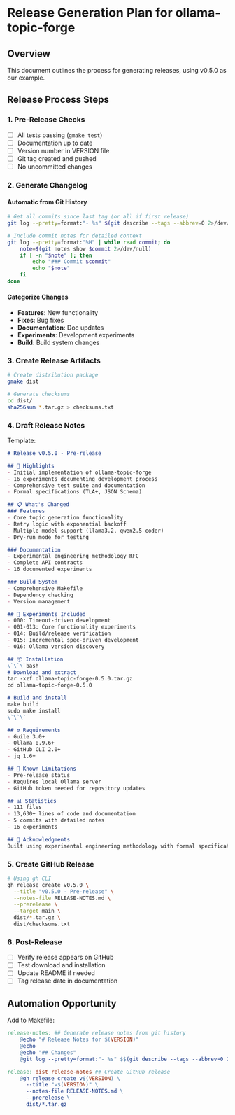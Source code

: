 # Release Generation Plan for ollama-topic-forge

## Overview

This document outlines the process for generating releases, using v0.5.0 as our example.

## Release Process Steps

### 1. Pre-Release Checks
- [ ] All tests passing (`gmake test`)
- [ ] Documentation up to date
- [ ] Version number in VERSION file
- [ ] Git tag created and pushed
- [ ] No uncommitted changes

### 2. Generate Changelog

#### Automatic from Git History
```bash
# Get all commits since last tag (or all if first release)
git log --pretty=format:"- %s" $(git describe --tags --abbrev=0 2>/dev/null)..HEAD 2>/dev/null || git log --pretty=format:"- %s"

# Include commit notes for detailed context
git log --pretty=format:"%H" | while read commit; do
    note=$(git notes show $commit 2>/dev/null)
    if [ -n "$note" ]; then
        echo "### Commit $commit"
        echo "$note"
    fi
done
```

#### Categorize Changes
- **Features**: New functionality
- **Fixes**: Bug fixes
- **Documentation**: Doc updates
- **Experiments**: Development experiments
- **Build**: Build system changes

### 3. Create Release Artifacts

```bash
# Create distribution package
gmake dist

# Generate checksums
cd dist/
sha256sum *.tar.gz > checksums.txt
```

### 4. Draft Release Notes

Template:
```markdown
# Release v0.5.0 - Pre-release

## 🎉 Highlights
- Initial implementation of ollama-topic-forge
- 16 experiments documenting development process
- Comprehensive test suite and documentation
- Formal specifications (TLA+, JSON Schema)

## 📋 What's Changed
### Features
- Core topic generation functionality
- Retry logic with exponential backoff
- Multiple model support (llama3.2, qwen2.5-coder)
- Dry-run mode for testing

### Documentation
- Experimental engineering methodology RFC
- Complete API contracts
- 16 documented experiments

### Build System
- Comprehensive Makefile
- Dependency checking
- Version management

## 🧪 Experiments Included
- 000: Timeout-driven development
- 001-013: Core functionality experiments
- 014: Build/release verification
- 015: Incremental spec-driven development
- 016: Ollama version discovery

## 📦 Installation
\`\`\`bash
# Download and extract
tar -xzf ollama-topic-forge-0.5.0.tar.gz
cd ollama-topic-forge-0.5.0

# Build and install
make build
sudo make install
\`\`\`

## ⚙️ Requirements
- Guile 3.0+
- Ollama 0.9.6+
- GitHub CLI 2.0+
- jq 1.6+

## 🚧 Known Limitations
- Pre-release status
- Requires local Ollama server
- GitHub token needed for repository updates

## 📊 Statistics
- 111 files
- 13,630+ lines of code and documentation
- 5 commits with detailed notes
- 16 experiments

## 🙏 Acknowledgments
Built using experimental engineering methodology with formal specifications.
```

### 5. Create GitHub Release

```bash
# Using gh CLI
gh release create v0.5.0 \
  --title "v0.5.0 - Pre-release" \
  --notes-file RELEASE-NOTES.md \
  --prerelease \
  --target main \
  dist/*.tar.gz \
  dist/checksums.txt
```

### 6. Post-Release
- [ ] Verify release appears on GitHub
- [ ] Test download and installation
- [ ] Update README if needed
- [ ] Tag release date in documentation

## Automation Opportunity

Add to Makefile:
```makefile
release-notes: ## Generate release notes from git history
	@echo "# Release Notes for $(VERSION)"
	@echo
	@echo "## Changes"
	@git log --pretty=format:"- %s" $$(git describe --tags --abbrev=0 2>/dev/null)..HEAD 2>/dev/null || git log --pretty=format:"- %s"

release: dist release-notes ## Create GitHub release
	@gh release create v$(VERSION) \
	  --title "v$(VERSION)" \
	  --notes-file RELEASE-NOTES.md \
	  --prerelease \
	  dist/*.tar.gz
```